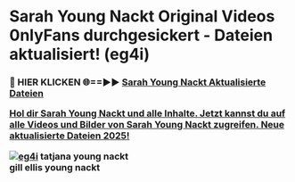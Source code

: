 # Sarah Young Nackt Original Videos 0nlyFans durchgesickert - Dateien aktualisiert! (eg4i)

<h3>🔴 HIER KLICKEN 🌐==►► <a href="https://tinyurl.com/h6vf6nb8" rel="nofollow">Sarah Young Nackt Aktualisierte Dateien

Hol dir Sarah Young Nackt und alle Inhalte. Jetzt kannst du auf alle Videos und Bilder von Sarah Young Nackt zugreifen. Neue aktualisierte Dateien 2025!

[![eg4i](https://i.imgur.com/sD4kR3V.gif)](https://tinyurl.com/h6vf6nb8)
tatjana young nackt<br>
gill ellis young nackt